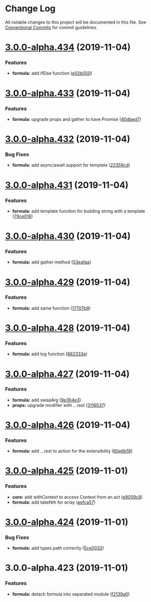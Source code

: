 # Change Log

All notable changes to this project will be documented in this file.
See [Conventional Commits](https://conventionalcommits.org) for commit guidelines.

# [3.0.0-alpha.434](https://github.com/barajs/bara/compare/@barajs/formula@3.0.0-alpha.433...@barajs/formula@3.0.0-alpha.434) (2019-11-04)


### Features

* **formula:** add ifElse function ([e02b050](https://github.com/barajs/bara/commit/e02b050))





# [3.0.0-alpha.433](https://github.com/barajs/bara/compare/@barajs/formula@3.0.0-alpha.432...@barajs/formula@3.0.0-alpha.433) (2019-11-04)


### Features

* **formula:** upgrade props and gather to have Promise ([40dbed7](https://github.com/barajs/bara/commit/40dbed7))





# [3.0.0-alpha.432](https://github.com/barajs/bara/compare/@barajs/formula@3.0.0-alpha.431...@barajs/formula@3.0.0-alpha.432) (2019-11-04)


### Bug Fixes

* **formula:** add async/await support for template ([22356cd](https://github.com/barajs/bara/commit/22356cd))





# [3.0.0-alpha.431](https://github.com/barajs/bara/compare/@barajs/formula@3.0.0-alpha.430...@barajs/formula@3.0.0-alpha.431) (2019-11-04)


### Features

* **formula:** add template function for building string with a template ([79ce016](https://github.com/barajs/bara/commit/79ce016))





# [3.0.0-alpha.430](https://github.com/barajs/bara/compare/@barajs/formula@3.0.0-alpha.429...@barajs/formula@3.0.0-alpha.430) (2019-11-04)


### Features

* **formula:** add gather method ([53eafaa](https://github.com/barajs/bara/commit/53eafaa))





# [3.0.0-alpha.429](https://github.com/barajs/bara/compare/@barajs/formula@3.0.0-alpha.428...@barajs/formula@3.0.0-alpha.429) (2019-11-04)


### Features

* **formula:** add same function ([17707b9](https://github.com/barajs/bara/commit/17707b9))





# [3.0.0-alpha.428](https://github.com/barajs/bara/compare/@barajs/formula@3.0.0-alpha.427...@barajs/formula@3.0.0-alpha.428) (2019-11-04)


### Features

* **formula:** add log function ([682333e](https://github.com/barajs/bara/commit/682333e))





# [3.0.0-alpha.427](https://github.com/barajs/bara/compare/@barajs/formula@3.0.0-alpha.426...@barajs/formula@3.0.0-alpha.427) (2019-11-04)


### Features

* **formula:** add swapArg ([9e364e3](https://github.com/barajs/bara/commit/9e364e3))
* **props:** upgrade modifier with ...rest ([3116537](https://github.com/barajs/bara/commit/3116537))





# [3.0.0-alpha.426](https://github.com/barajs/bara/compare/@barajs/formula@3.0.0-alpha.425...@barajs/formula@3.0.0-alpha.426) (2019-11-04)


### Features

* **formula:** add ...rest to action for the extensibility ([60e6b18](https://github.com/barajs/bara/commit/60e6b18))





# [3.0.0-alpha.425](https://github.com/barajs/bara/compare/@barajs/formula@3.0.0-alpha.424...@barajs/formula@3.0.0-alpha.425) (2019-11-01)


### Features

* **core:** add withContext to access Context from an act ([e8059c8](https://github.com/barajs/bara/commit/e8059c8))
* **formula:** add takeNth for array ([aefca57](https://github.com/barajs/bara/commit/aefca57))





# [3.0.0-alpha.424](https://github.com/barajs/bara/compare/@barajs/formula@3.0.0-alpha.423...@barajs/formula@3.0.0-alpha.424) (2019-11-01)


### Bug Fixes

* **formula:** add types path correctly ([5ce0032](https://github.com/barajs/bara/commit/5ce0032))





# 3.0.0-alpha.423 (2019-11-01)


### Features

* **formula:** detach formula into separated module ([f2139a0](https://github.com/barajs/bara/commit/f2139a0))
